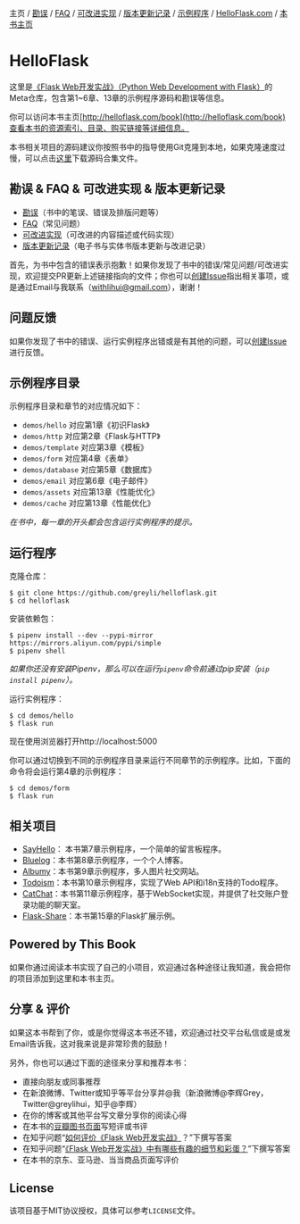 主页
/ [勘误](https://github.com/greyli/helloflask/blob/master/errata/errata.md)
/ [FAQ](https://github.com/greyli/helloflask/blob/master/faq/faq.md)
/ [可改进实现](https://github.com/greyli/helloflask/blob/master/improvement/improvement.md)
/ [版本更新记录](https://github.com/greyli/helloflask/blob/master/CHANGES.md)
/ [示例程序](https://github.com/greyli/helloflask/blob/master/demos/)
/ [HelloFlask.com](http://helloflask.com)
/ [本书主页](http://helloflask.com/book)

# HelloFlask

这里是[《Flask Web开发实战》（Python Web Development with Flask）](http://helloflask.com/book)的Meta仓库，包含第1~6章、13章的示例程序源码和勘误等信息。

你可以访问本书主页[http://helloflask.com/book](http://helloflask.com/book)查看本书的资源索引、目录、购买链接等详细信息。

本书相关项目的源码建议你按照书中的指导使用Git克隆到本地，如果克隆速度过慢，可以点击<a href="http://helloflask.com/downloads/helloflask-projects-18-8-29.zip" target="_blank" download>这里</a>下载源码合集文件。

## 勘误 & FAQ & 可改进实现 & 版本更新记录

* [勘误](https://github.com/greyli/helloflask/blob/master/errata/errata.md)（书中的笔误、错误及排版问题等）
* [FAQ](https://github.com/greyli/helloflask/blob/master/faq/faq.md)（常见问题）
* [可改进实现](https://github.com/greyli/helloflask/blob/master/improvement/improvement.md)（可改进的内容描述或代码实现）
* [版本更新记录](https://github.com/greyli/helloflask/blob/master/CHANGES.md)（电子书与实体书版本更新与改进记录）

首先，为书中包含的错误表示抱歉！如果你发现了书中的错误/常见问题/可改进实现，欢迎提交PR更新上述链接指向的文件；你也可以[创建Issue](https://github.com/greyli/helloflask/issues/new/choose)指出相关事项，或是通过Email与我联系（[withlihui@gmail.com](mailto:withlihui@gmail.com)），谢谢！

## 问题反馈

如果你发现了书中的错误、运行实例程序出错或是有其他的问题，可以[创建Issue](https://github.com/greyli/helloflask/issues/new/choose)进行反馈。

## 示例程序目录

示例程序目录和章节的对应情况如下：

- `demos/hello`  对应第1章《初识Flask》
- `demos/http`  对应第2章《Flask与HTTP》
- `demos/template`  对应第3章《模板》
- `demos/form`  对应第4章《表单》
- `demos/database`  对应第5章《数据库》
- `demos/email`  对应第6章《电子邮件》
- `demos/assets`  对应第13章《性能优化》
- `demos/cache`  对应第13章《性能优化》

*在书中，每一章的开头都会包含运行实例程序的提示。*


## 运行程序

克隆仓库：
```
$ git clone https://github.com/greyli/helloflask.git
$ cd helloflask
```
安装依赖包：
```
$ pipenv install --dev --pypi-mirror https://mirrors.aliyun.com/pypi/simple
$ pipenv shell
```
*如果你还没有安装Pipenv，那么可以在运行`pipenv`命令前通过pip安装（`pip install pipenv`）。*

运行实例程序：
```
$ cd demos/hello
$ flask run
```
现在使用浏览器打开http://localhost:5000

你可以通过切换到不同的示例程序目录来运行不同章节的示例程序。比如，下面的命令将会运行第4章的示例程序：
```
$ cd demos/form
$ flask run
```

## 相关项目

* [SayHello](https://github.com/greyli/sayhello)： 本书第7章示例程序，一个简单的留言板程序。
* [Bluelog](https://github.com/greyli/bluelog)：本书第8章示例程序，一个个人博客。
* [Albumy](https://github.com/greyli/albumy)：本书第9章示例程序，多人图片社交网站。
* [Todoism](https://github.com/greyli/todoism)：本书第10章示例程序，实现了Web API和i18n支持的Todo程序。
* [CatChat](https://github.com/greyli/catchat)：本书第11章示例程序，基于WebSocket实现，并提供了社交账户登录功能的聊天室。
* [Flask-Share](https://github.com/greyli/flask-share)：本书第15章的Flask扩展示例。


## Powered by This Book

如果你通过阅读本书实现了自己的小项目，欢迎通过各种途径让我知道，我会把你的项目添加到这里和本书主页。


## 分享 & 评价

如果这本书帮到了你，或是你觉得这本书还不错，欢迎通过社交平台私信或是或发Email告诉我，这对我来说是非常珍贵的鼓励！

另外，你也可以通过下面的途径来分享和推荐本书：

* 直接向朋友或同事推荐
* 在新浪微博、Twitter或知乎等平台分享并@我（新浪微博@李辉Grey，Twitter@greylihui，知乎@李辉）
* 在你的博客或其他平台写文章分享你的阅读心得
* 在本书的[豆瓣图书页面](https://book.douban.com/subject/30310340/)写短评或书评
* 在知乎问题“[如何评价《Flask Web开发实战》](https://www.zhihu.com/question/296048455)？”下撰写答案
* 在知乎问题“[《Flask Web开发实战》中有哪些有趣的细节和彩蛋？](https://www.zhihu.com/question/296047204)”下撰写答案
* 在本书的京东、亚马逊、当当商品页面写评价


## License

该项目基于MIT协议授权，具体可以参考`LICENSE`文件。
